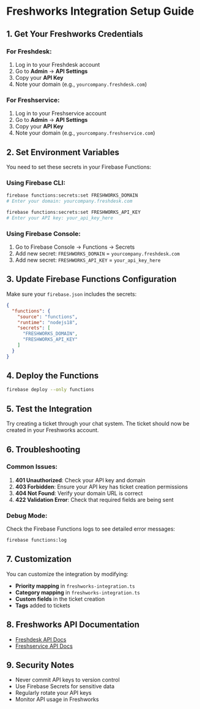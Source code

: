 # Freshworks Integration Setup Guide

## 1. Get Your Freshworks Credentials

### For Freshdesk:
1. Log in to your Freshdesk account
2. Go to **Admin** → **API Settings**
3. Copy your **API Key**
4. Note your domain (e.g., `yourcompany.freshdesk.com`)

### For Freshservice:
1. Log in to your Freshservice account
2. Go to **Admin** → **API Settings**
3. Copy your **API Key**
4. Note your domain (e.g., `yourcompany.freshservice.com`)

## 2. Set Environment Variables

You need to set these secrets in your Firebase Functions:

### Using Firebase CLI:
```bash
firebase functions:secrets:set FRESHWORKS_DOMAIN
# Enter your domain: yourcompany.freshdesk.com

firebase functions:secrets:set FRESHWORKS_API_KEY
# Enter your API key: your_api_key_here
```

### Using Firebase Console:
1. Go to Firebase Console → Functions → Secrets
2. Add new secret: `FRESHWORKS_DOMAIN` = `yourcompany.freshdesk.com`
3. Add new secret: `FRESHWORKS_API_KEY` = `your_api_key_here`

## 3. Update Firebase Functions Configuration

Make sure your `firebase.json` includes the secrets:

```json
{
  "functions": {
    "source": "functions",
    "runtime": "nodejs18",
    "secrets": [
      "FRESHWORKS_DOMAIN",
      "FRESHWORKS_API_KEY"
    ]
  }
}
```

## 4. Deploy the Functions

```bash
firebase deploy --only functions
```

## 5. Test the Integration

Try creating a ticket through your chat system. The ticket should now be created in your Freshworks account.

## 6. Troubleshooting

### Common Issues:

1. **401 Unauthorized**: Check your API key and domain
2. **403 Forbidden**: Ensure your API key has ticket creation permissions
3. **404 Not Found**: Verify your domain URL is correct
4. **422 Validation Error**: Check that required fields are being sent

### Debug Mode:
Check the Firebase Functions logs to see detailed error messages:
```bash
firebase functions:log
```

## 7. Customization

You can customize the integration by modifying:

- **Priority mapping** in `freshworks-integration.ts`
- **Category mapping** in `freshworks-integration.ts`
- **Custom fields** in the ticket creation
- **Tags** added to tickets

## 8. Freshworks API Documentation

- [Freshdesk API Docs](https://developers.freshdesk.com/api/)
- [Freshservice API Docs](https://developers.freshservice.com/api/)

## 9. Security Notes

- Never commit API keys to version control
- Use Firebase Secrets for sensitive data
- Regularly rotate your API keys
- Monitor API usage in Freshworks
